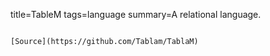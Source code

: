 title=TableM
tags=language
summary=A relational language.
~~~~~~

[Source](https://github.com/Tablam/TablaM)

